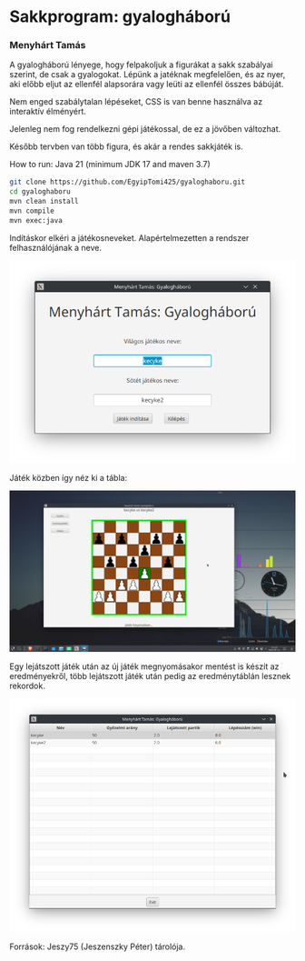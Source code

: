 # Sakkprogram: gyalogháború

### Menyhárt Tamás

A gyalogháború lényege, hogy felpakoljuk a figurákat a sakk szabályai szerint, de csak a gyalogokat. Lépünk a jatéknak megfelelően, és az nyer, aki előbb eljut az ellenfél alapsorára vagy leüti az ellenfél összes bábúját.

Nem enged szabálytalan lépéseket, CSS is van benne használva az interaktív élményért.

Jelenleg nem fog rendelkezni gépi játékossal, de ez a jövőben változhat.

Később tervben van több figura, és akár a rendes sakkjáték is.

How to run: Java 21 (minimum JDK 17 and maven 3.7)

```bash
git clone https://github.com/EgyipTomi425/gyaloghaboru.git
cd gyaloghaboru
mvn clean install
mvn compile
mvn exec:java
```

Indításkor elkéri a játékosneveket. Alapértelmezetten a rendszer felhasználójának a neve.

![login](./pictures/login.png)

Játék közben így néz ki a tábla:

![gameplay](./pictures/gameplay.png)

Egy lejátszott játék után az új játék megnyomásakor mentést is készít az eredményekről, több lejátszott játék után pedig az eredménytáblán lesznek rekordok. 

![leaderboard](./pictures/leaderboard.png)

Források: Jeszy75 (Jeszenszky Péter) tárolója.
